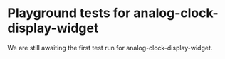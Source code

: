 # Playground tests for analog-clock-display-widget
We are still awaiting the first test run for analog-clock-display-widget.
